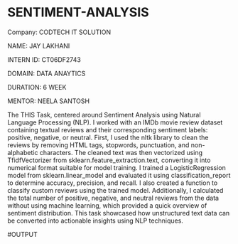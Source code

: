 # SENTIMENT-ANALYSIS

Company: CODTECH IT SOLUTION

NAME: JAY LAKHANI

INTERN ID: CT06DF2743

DOMAIN: DATA ANAYTICS

DURATION: 6 WEEK

MENTOR: NEELA SANTOSH


The THIS Task, centered around Sentiment Analysis using Natural Language Processing (NLP). I worked with an IMDb movie review dataset containing textual reviews and their corresponding sentiment labels: positive, negative, or neutral. First, I used the nltk library to clean the reviews by removing HTML tags, stopwords, punctuation, and non-alphabetic characters. The cleaned text was then vectorized using TfidfVectorizer from sklearn.feature_extraction.text, converting it into numerical format suitable for model training. I trained a LogisticRegression model from sklearn.linear_model and evaluated it using classification_report to determine accuracy, precision, and recall. I also created a function to classify custom reviews using the trained model. Additionally, I calculated the total number of positive, negative, and neutral reviews from the data without using machine learning, which provided a quick overview of sentiment distribution. This task showcased how unstructured text data can be converted into actionable insights using NLP techniques.

#OUTPUT



